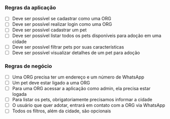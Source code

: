 ### Regras da aplicação

- [ ] Deve ser possível se cadastrar como uma ORG
- [ ] Deve ser possível realizar login como uma ORG
- [ ] Deve ser possível cadastrar um pet
- [ ] Deve ser possível listar todos os pets disponíveis para adoção em uma cidade
- [ ] Deve ser possível filtrar pets por suas características
- [ ] Deve ser possível visualizar detalhes de um pet para adoção

### Regras de negócio

- [ ] Uma ORG precisa ter um endereço e um número de WhatsApp
- [ ] Um pet deve estar ligado a uma ORG
- [ ] Para uma ORG acessar a aplicação como admin, ela precisa estar logada
- [ ] Para listar os pets, obrigatoriamente precisamos informar a cidade
- [ ] O usuário que quer adotar, entrará em contato com a ORG via WhatsApp
- [ ] Todos os filtros, além da cidade, são opcionais